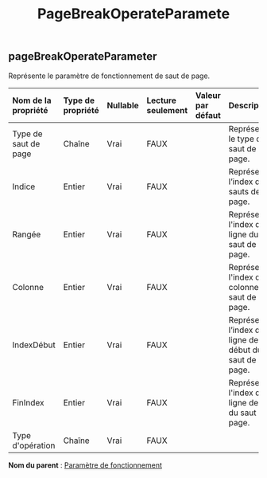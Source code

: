 ﻿---
title: PageBreakOperateParamete
second_title: Aspose.Cells Cloud Documen
type: docs
url: /fr/specification/model/pagebreakoperateparameter/
description: "Aspose.Cells Spécification du modèle cloud : PageBreakOperateParameter. Gérez sans effort Excel et d'autres feuilles de calcul avec des fonctionnalités telles que l'ouverture, la génération, l'édition, le fractionnement, la fusion, la comparaison et la conversion."
kwords: Excel, Office, feuille de calcul, Cloud REST API, PageBreakOperateParameter
weight: 50
---
## **pageBreakOperateParameter**

 Représente le paramètre de fonctionnement de saut de page.

| Nom de la propriété| Type de propriété| Nullable| Lecture seulement| Valeur par défaut| Description|
|:- |:- |:- |:- |:- |:- |
| Type de saut de page| Chaîne| Vrai| FAUX|| Représente le type de saut de page.|
| Indice| Entier| Vrai| FAUX|| Représente l’index des sauts de page.|
| Rangée| Entier| Vrai| FAUX||Représente l'index de ligne du saut de page.|
| Colonne| Entier| Vrai| FAUX|| Représente l'index de colonne du saut de page.|
| IndexDébut| Entier| Vrai| FAUX|| Représente l’index de la ligne de début du saut de page.|
| FinIndex| Entier| Vrai| FAUX|| Représente l'index de la ligne de fin du saut de page.|
| Type d'opération| Chaîne| Vrai| FAUX|||

**Nom du parent** : [Paramètre de fonctionnement](/specification/model/operateparameter)

